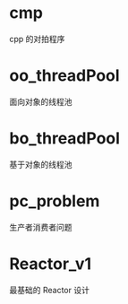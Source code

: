 # cmp

cpp 的对拍程序

# oo_threadPool 

面向对象的线程池

# bo_threadPool

基于对象的线程池

# pc_problem

生产者消费者问题

# Reactor_v1

最基础的 Reactor 设计

